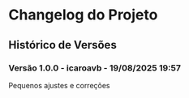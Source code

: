 # Changelog do Projeto

## Histórico de Versões


### Versão 1.0.0 - icaroavb - 19/08/2025 19:57

Pequenos ajustes e correções


